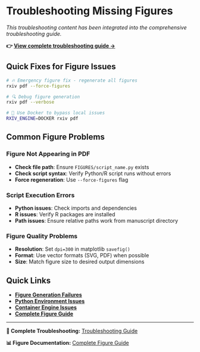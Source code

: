 # Troubleshooting Missing Figures

*This troubleshooting content has been integrated into the comprehensive troubleshooting guide.*

**👉 [View complete troubleshooting guide →](troubleshooting.md#figure-generation-failures)**

## Quick Fixes for Figure Issues

```bash
# 🔥 Emergency figure fix - regenerate all figures
rxiv pdf --force-figures

# 🔍 Debug figure generation
rxiv pdf --verbose

# 🐳 Use Docker to bypass local issues
RXIV_ENGINE=DOCKER rxiv pdf
```

## Common Figure Problems

### Figure Not Appearing in PDF
- **Check file path**: Ensure `FIGURES/script_name.py` exists
- **Check script syntax**: Verify Python/R script runs without errors
- **Force regeneration**: Use `--force-figures` flag

### Script Execution Errors
- **Python issues**: Check imports and dependencies
- **R issues**: Verify R packages are installed
- **Path issues**: Ensure relative paths work from manuscript directory

### Figure Quality Problems
- **Resolution**: Set `dpi=300` in matplotlib `savefig()`
- **Format**: Use vector formats (SVG, PDF) when possible
- **Size**: Match figure size to desired output dimensions

## Quick Links

- **[Figure Generation Failures](troubleshooting.md#figure-generation-failures)**
- **[Python Environment Issues](troubleshooting.md#environment-setup-problems)**
- **[Container Engine Issues](troubleshooting.md#container-engine-issues)**
- **[Complete Figure Guide](../guides/figures-guide.md)**

---

**📖 Complete Troubleshooting:** [Troubleshooting Guide](troubleshooting.md)

**📊 Figure Documentation:** [Complete Figure Guide](../guides/figures-guide.md)